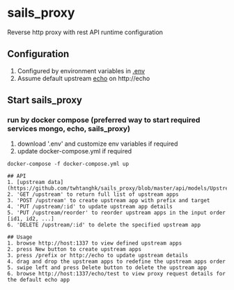 # sails_proxy
Reverse http proxy with rest API runtime configuration

## Configuration

1. Configured by environment variables in [.env](https://github.com/twhtanghk/sails_proxy/blob/master/.env)
2. Assume default upstream [echo](http://github.com/solsson/docker-http-echo) on http://echo

## Start sails_proxy
### run by docker compose (preferred way to start required services mongo, echo, sails_proxy)
1. download '.env' and customize env variables if required
2. update docker-compose.yml if required
```
docker-compose -f docker-compose.yml up

## API
1. [upstream data](https://github.com/twhtanghk/sails_proxy/blob/master/api/models/Upstream.coffee)
2. 'GET /upstream' to return full list of upstream apps
3. 'POST /upstream' to create upstream app with prefix and target
4. 'PUT /upstream/:id' to update upstream app details
5. 'PUT /upstream/reorder' to reorder upstream apps in the input order [id1, id2, ...]
6. 'DELETE /upstream/:id' to delete the specified upstream app

## Usage
1. browse http://host:1337 to view defined upstream apps
2. press New button to create upstream apps
3. press /prefix or http://echo to update upstream details
4. drag and drop the upstream apps to redefine the upstream apps order
5. swipe left and press Delete button to delete the upstream app
6. browse http://host:1337/echo/test to view proxy request details for the default echo app

